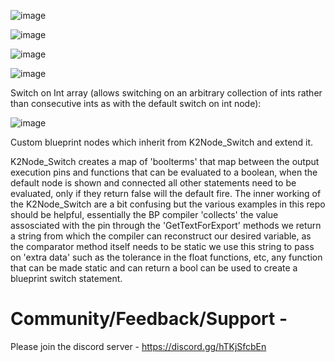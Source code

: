 ![image](https://github.com/Amir-BK/Unreal_SwitchOnVector/assets/6035249/f0e4e40f-633a-49cd-a231-42d12cceb602)


![image](https://github.com/Amir-BK/Unreal_SwitchOnVector/assets/6035249/fa6d96e6-f615-41f2-8d76-1b62ffb9f909)

![image](https://github.com/Amir-BK/ExtraBlueprintSwitchStatements/assets/6035249/fff1f6a4-8669-439f-98e6-c63462e25908)


![image](https://github.com/Amir-BK/ExtraBlueprintSwitchStatements/assets/6035249/b8ea6d0c-1e2c-4a50-bfba-b14586a24b18)

Switch on Int array (allows switching on an arbitrary collection of ints rather than consecutive ints as with the default switch on int node):

![image](https://github.com/Amir-BK/ExtraBlueprintSwitchStatements/assets/6035249/ca89a1de-2bc4-491a-9425-1af55af783fd)


Custom blueprint nodes which inherit from K2Node_Switch and extend it.

K2Node_Switch creates a map of 'boolterms' that map between the output execution pins and functions that can be evaluated to a boolean, when the default node is shown and connected all other statements need to be evaluated, only if they return false will the default fire. The inner working of the K2Node_Switch are a bit confusing but the various examples in this repo should be helpful, essentially the BP compiler 'collects' the value assosciated with the pin through the 'GetTextForExport' methods we return a string from which the compiler can reconstruct our desired variable, as the comparator method itself needs to be static we use this string to pass on 'extra data' such as the tolerance in the float functions, etc, any function that can be made static and can return a bool can be used to create a blueprint switch statement. 

# Community/Feedback/Support -  
Please join the discord server - https://discord.gg/hTKjSfcbEn
